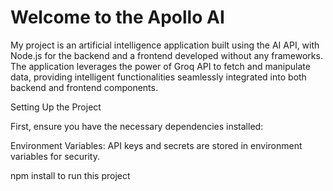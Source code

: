 # Welcome to the Apollo AI


My project is an artificial intelligence application built using the AI API, 
with Node.js for the backend and a frontend developed without any frameworks. 
The application leverages the power of Groq API to fetch and manipulate data, 
providing intelligent functionalities seamlessly integrated 
into both backend and frontend components.


Setting Up the Project

First, ensure you have the necessary dependencies installed:

Environment Variables: API keys and secrets are stored in environment variables for security.

npm install  to run this project
